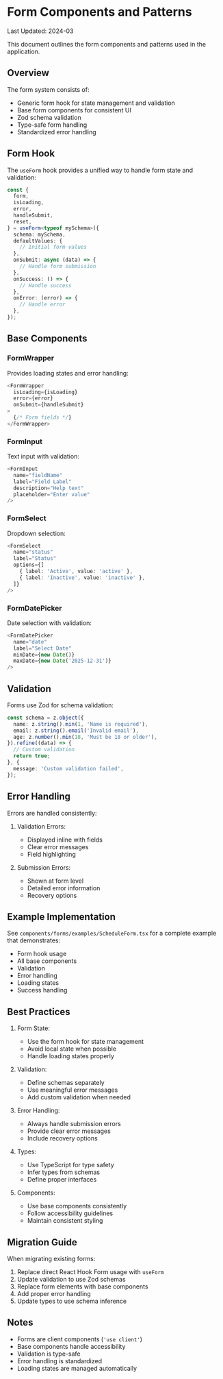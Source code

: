 # Form Components and Patterns
Last Updated: 2024-03

This document outlines the form components and patterns used in the application.

## Overview

The form system consists of:
- Generic form hook for state management and validation
- Base form components for consistent UI
- Zod schema validation
- Type-safe form handling
- Standardized error handling

## Form Hook

The `useForm` hook provides a unified way to handle form state and validation:

```typescript
const {
  form,
  isLoading,
  error,
  handleSubmit,
  reset,
} = useForm<typeof mySchema>({
  schema: mySchema,
  defaultValues: {
    // Initial form values
  },
  onSubmit: async (data) => {
    // Handle form submission
  },
  onSuccess: () => {
    // Handle success
  },
  onError: (error) => {
    // Handle error
  },
});
```

## Base Components

### FormWrapper

Provides loading states and error handling:

```typescript
<FormWrapper
  isLoading={isLoading}
  error={error}
  onSubmit={handleSubmit}
>
  {/* Form fields */}
</FormWrapper>
```

### FormInput

Text input with validation:

```typescript
<FormInput
  name="fieldName"
  label="Field Label"
  description="Help text"
  placeholder="Enter value"
/>
```

### FormSelect

Dropdown selection:

```typescript
<FormSelect
  name="status"
  label="Status"
  options={[
    { label: 'Active', value: 'active' },
    { label: 'Inactive', value: 'inactive' },
  ]}
/>
```

### FormDatePicker

Date selection with validation:

```typescript
<FormDatePicker
  name="date"
  label="Select Date"
  minDate={new Date()}
  maxDate={new Date('2025-12-31')}
/>
```

## Validation

Forms use Zod for schema validation:

```typescript
const schema = z.object({
  name: z.string().min(1, 'Name is required'),
  email: z.string().email('Invalid email'),
  age: z.number().min(18, 'Must be 18 or older'),
}).refine((data) => {
  // Custom validation
  return true;
}, {
  message: 'Custom validation failed',
});
```

## Error Handling

Errors are handled consistently:

1. Validation Errors:
   - Displayed inline with fields
   - Clear error messages
   - Field highlighting

2. Submission Errors:
   - Shown at form level
   - Detailed error information
   - Recovery options

## Example Implementation

See `components/forms/examples/ScheduleForm.tsx` for a complete example that demonstrates:
- Form hook usage
- All base components
- Validation
- Error handling
- Loading states
- Success handling

## Best Practices

1. Form State:
   - Use the form hook for state management
   - Avoid local state when possible
   - Handle loading states properly

2. Validation:
   - Define schemas separately
   - Use meaningful error messages
   - Add custom validation when needed

3. Error Handling:
   - Always handle submission errors
   - Provide clear error messages
   - Include recovery options

4. Types:
   - Use TypeScript for type safety
   - Infer types from schemas
   - Define proper interfaces

5. Components:
   - Use base components consistently
   - Follow accessibility guidelines
   - Maintain consistent styling

## Migration Guide

When migrating existing forms:

1. Replace direct React Hook Form usage with `useForm`
2. Update validation to use Zod schemas
3. Replace form elements with base components
4. Add proper error handling
5. Update types to use schema inference

## Notes

- Forms are client components (`'use client'`)
- Base components handle accessibility
- Validation is type-safe
- Error handling is standardized
- Loading states are managed automatically 